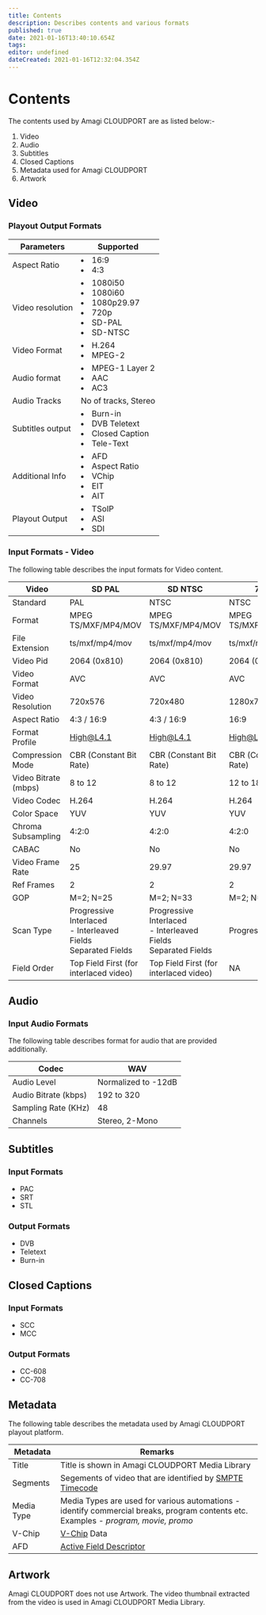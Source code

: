 ```yaml
---
title: Contents
description: Describes contents and various formats
published: true
date: 2021-01-16T13:40:10.654Z
tags: 
editor: undefined
dateCreated: 2021-01-16T12:32:04.354Z
---
```


# Contents

The contents used by Amagi CLOUDPORT are as listed below:-

1. Video
2. Audio
3. Subtitles
4. Closed Captions
5. Metadata used for Amagi CLOUDPORT
6. Artwork

## Video


### Playout Output Formats

|Parameters|Supported|
|---|---|
|Aspect Ratio|	<li>16:9<li>4:3|
|Video resolution|	<li>1080i50<li>1080i60<li>1080p29.97<li>720p<li>SD-PAL<li>SD-NTSC|
|Video Format|	<li>H.264<li>MPEG-2|
|Audio format|	<li>MPEG-1 Layer 2<li>AAC<li>AC3|
|Audio Tracks|	No of tracks, Stereo
|Subtitles output|	<li>Burn-in<li>DVB Teletext<li>Closed Caption<li>Tele-Text|
|Additional Info|	<li>AFD<li>Aspect Ratio<li>VChip<li>EIT<li>AIT|
|Playout Output|<li>TSoIP<li>ASI<li>SDI|

  
### Input Formats - Video
 
The following table describes the input formats for Video content.
  
|Video|SD PAL|SD NTSC|720P|HD [1080i50]|HD [1080i60]|HD [1080p25]|
|--|--|--|--|--|--|--|
|Standard|PAL|NTSC|NTSC|PAL|NTSC|PAL|
|Format|MPEG TS/MXF/MP4/MOV|MPEG TS/MXF/MP4/MOV|MPEG TS/MXF/MP4/MOV|MPEG TS/MXF/MP4/MOV|MPEG TS/MXF/MP4/MOV|MPEG TS/MXF/MP4/MOV|
|File Extension|ts/mxf/mp4/mov|ts/mxf/mp4/mov|ts/mxf/mp4/mov|ts/mxf/mp4/mov|ts/mxf/mp4/mov|ts/mxf/mp4/mov|
|Video Pid|2064 (0x810)|2064 (0x810)|2064 (0x810)|2064 (0x810)|2064 (0x810)|2064 (0x810)|
|Video Format|AVC|AVC|AVC|AVC|AVC|AVC|
|Video Resolution|720x576|720x480|1280x720|1920x1080|1920x1080|1920x1080|
|Aspect Ratio|4:3 / 16:9|4:3 / 16:9|16:9|16:9|16:9|16:9|
|Format Profile|High@L4.1|High@L4.1|High@L4.1|High@L4.1|High@L4.1|High@L4.1|
|Compression Mode|CBR (Constant Bit Rate)|CBR (Constant Bit Rate)|CBR (Constant Bit Rate)|CBR (Constant Bit Rate)|CBR (Constant Bit Rate)|CBR (Constant Bit Rate)|
|Video Bitrate (mbps)|8 to 12|8 to 12|12 to 18|12|15 to 30|15 to 30|
|Video Codec|H.264|H.264|H.264|H.264|H.264|H.264|
|Color Space|YUV|YUV|YUV|YUV|YUV|YUV|
|Chroma Subsampling|4:2:0|4:2:0|4:2:0|4:2:0|4:2:0|4:2:0|
|CABAC|No|No|No|No|No|No|
|Video Frame Rate|25|29.97|29.97|25|29.97|25|
|Ref Frames|2|2|2|2|2|2|
|GOP|M=2; N=25|M=2; N=33|M=2; N=33|M=2; N=25|M=2; N=33|M=2; N=33|
|Scan Type|Progressive<br>Interlaced <br> - Interleaved Fields<br> Separated Fields|Progressive<br>Interlaced <br> - Interleaved Fields<br> Separated Fields|Progressive|Progressive<br>Interlaced <br> - Interleaved Fields<br> Separated Fields|Progressive<br>Interlaced <br> - Interleaved Fields<br> Separated Fields|Progressive<br>Interlaced <br> - Interleaved Fields<br> Separated Fields|
|Field Order|Top Field First (for interlaced video)|Top Field First (for interlaced video)|NA|Top Field First (for interlaced video)|Top Field First (for interlaced video)|Top Field First (for interlaced video)|

## Audio

### Input Audio Formats

The following table describes format for audio that are provided additionally.
  
|Codec|WAV|
|--|--|
|Audio Level|Normalized to -12dB
|Audio Bitrate (kbps)|192 to 320|
|Sampling Rate (KHz)|48|
|Channels|Stereo, 2-Mono|
  
## Subtitles
  
### Input Formats
  
  * PAC
  * SRT
  * STL
  
### Output Formats
  
  * DVB
  * Teletext
  * Burn-in
  
## Closed Captions
  
  ### Input Formats
  
  * SCC
  * MCC
  
### Output Formats
  
  * CC-608
  * CC-708

  ## Metadata
  
The following table describes the metadata used by Amagi CLOUDPORT playout platform.
  
| Metadata | Remarks |
|----------------|----------------|
|  Title | Title is shown in Amagi CLOUDPORT Media Library |
| Segments | Segements of video that are identified by [SMPTE Timecode](https://en.wikipedia.org/wiki/SMPTE_timecode) |
|  Media Type | Media Types are used for various automations - identify commercial breaks, program contents etc.<br> Examples - *program, movie, promo* |
|  V-Chip | [V-Chip](https://en.wikipedia.org/wiki/V-chip#:~:text=V%2Dchip%20is%20a%20technology,viewing%20based%20on%20blocking%20systems.) Data  |
|  AFD | [Active Field Descriptor](https://en.wikipedia.org/wiki/Active_Format_Description) |
  
 ## Artwork
  
Amagi CLOUDPORT does not use Artwork. The video thumbnail extracted from the video is used in Amagi CLOUDPORT Media Library.
